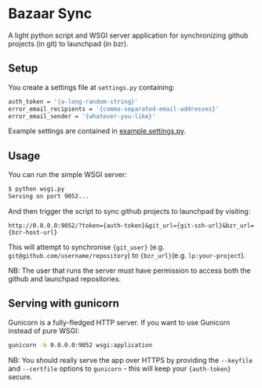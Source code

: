 Bazaar Sync
===

A light python script and WSGI server application for synchronizing github projects (in git) to launchpad (in bzr).

Setup
---

You create a settings file at `settings.py` containing:

``` bash
auth_token = '{a-long-random-string}'
error_email_recipients = '{comma-separated-email-addresses}'
error_email_sender = '{whatever-you-like}'
```

Example settings are contained in [example.settings.py](example.settings.py).

Usage
---

You can run the simple WSGI server:

``` bash
$ python wsgi.py
Serving on port 9052...
```

And then trigger the script to sync github projects to launchpad  by visiting:

```
http://0.0.0.0:9052/?token={auth-token}&git_url={git-ssh-url}&bzr_url={bzr-host-url}
```

This will attempt to synchronise `{git_user}` (e.g. `git@github.com/username/repository`) to `{bzr_url}`(e.g. `lp:your-project`).

NB: The user that runs the server must have permission to access both the github and launchpad repositories.

Serving with gunicorn
---

Gunicorn is a fully-fledged HTTP server. If you want to use Gunicorn instead of pure WSGI:

``` bash
gunicorn -b 0.0.0.0:9052 wsgi:application
```

NB: You should really serve the app over HTTPS by providing the `--keyfile` and `--certfile` options to `gunicorn` - this will keep your `{auth-token}` secure.
